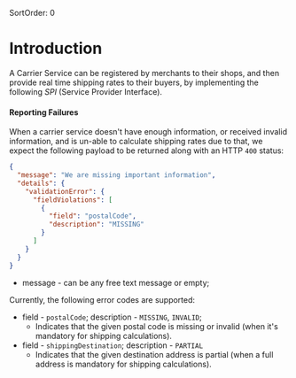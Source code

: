 SortOrder: 0
# Introduction

A Carrier Service can be registered by merchants to their shops, and then provide real time shipping rates to their buyers,
by implementing the following *SPI* (Service Provider Interface).

#### Reporting Failures

When a carrier service doesn't have enough information, or received invalid information, and is un-able
to calculate shipping rates due to that, we expect the following payload to be returned along with an HTTP `400` status:

```json
{
  "message": "We are missing important information",
  "details": {
    "validationError": {
      "fieldViolations": [
        {
          "field": "postalCode",
          "description": "MISSING"
        }
      ]
    }
  }
}
```
* message - can be any free text message or empty;

Currently, the following error codes are supported:
* field - `postalCode`; description - `MISSING`, `INVALID`;
    * Indicates that the given postal code is missing or invalid (when it's mandatory for shipping calculations).
* field - `shippingDestination`; description - `PARTIAL`
    * Indicates that the given destination address is partial (when a full address is mandatory for shipping calculations).

